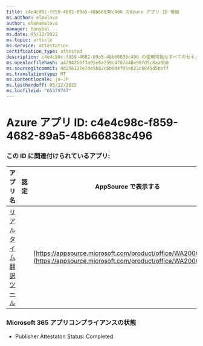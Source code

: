 ```yaml
---
title: c4e4c98c-f859-4682-89a5-48b66838c496 のAzure アプリ ID 情報
ms.author: elmalova
author: elenamalova
manager: tonybal
ms.date: 05/12/2022
ms.topic: article
ms.service: attestation
certification_type: attested
description: c4e4c98c-f859-4682-89a5-48b66838c496 の使用可能なすべてのセキュリティとコンプライアンス情報。
ms.openlocfilehash: a42942b6f3a95e6a759c4707b48e98fd5c8aa9b0
ms.sourcegitcommit: 4d256127e7de5b02c6b9d4f05e823c6845d5bbf7
ms.translationtype: MT
ms.contentlocale: ja-JP
ms.lasthandoff: 05/12/2022
ms.locfileid: "65379747"
---
```

# <a name="azure-app-id-c4e4c98c-f859-4682-89a5-48b66838c496"></a>Azure アプリ ID: c4e4c98c-f859-4682-89a5-48b66838c496


### <a name="apps-associated-with-this-id"></a>この ID に関連付けられているアプリ:
| **アプリ名** | **認定** | **AppSource で表示する** |
|--------------|---------------|-----------------------|
| [リアルタイム翻訳ツール](../forward/WA200002171.md) |  | [https://appsource.microsoft.com/product/office/WA200002171](https://appsource.microsoft.com/product/office/WA200002171) |

### <a name="microsoft-365-app-compliance-status"></a>Microsoft 365 アプリコンプライアンスの状態
- Publisher Attestaton Status: Completed
